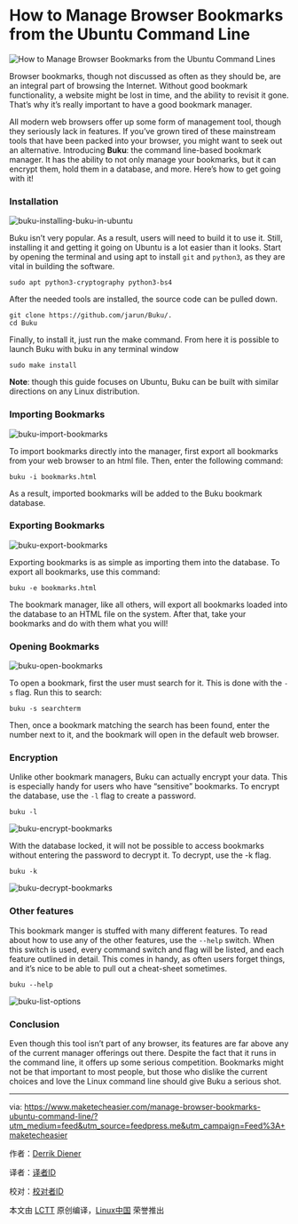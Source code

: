 How to Manage Browser Bookmarks from the Ubuntu Command Line
=======

![](https://maketecheasier-2d0f.kxcdn.com/assets/uploads/2016/10/buku-feature-image.jpg "How to Manage Browser Bookmarks from the Ubuntu Command Lines")


Browser bookmarks, though not discussed as often as they should be, are an integral part of browsing the Internet. Without good bookmark functionality, a website might be lost in time, and the ability to revisit it gone. That’s why it’s really important to have a good bookmark manager.


All modern web browsers offer up some form of management tool, though they seriously lack in features. If you’ve grown tired of these mainstream tools that have been packed into your browser, you might want to seek out an alternative. Introducing **Buku**: the command line-based bookmark manager. It has the ability to not only manage your bookmarks, but it can encrypt them, hold them in a database, and more. Here’s how to get going with it!

### Installation

![buku-installing-buku-in-ubuntu](https://maketecheasier-2d0f.kxcdn.com/assets/uploads/2016/10/buku-installing-buku-in-ubuntu.jpg "buku-installing-buku-in-ubuntu")

Buku isn’t very popular. As a result, users will need to build it to use it. Still, installing it and getting it going on Ubuntu is a lot easier than it looks. Start by opening the terminal and using apt to install `git` and `python3`, as they are vital in building the software.

```
sudo apt python3-cryptography python3-bs4
```

After the needed tools are installed, the source code can be pulled down.

```
git clone https://github.com/jarun/Buku/.
cd Buku
```

Finally, to install it, just run the make command. From here it is possible to launch Buku with buku in any terminal window

```
sudo make install
```

**Note**: though this guide focuses on Ubuntu, Buku can be built with similar directions on any Linux distribution.

### Importing Bookmarks

![buku-import-bookmarks](https://maketecheasier-2d0f.kxcdn.com/assets/uploads/2016/10/buku-import-bookmarks.jpg "buku-import-bookmarks")

To import bookmarks directly into the manager, first export all bookmarks from your web browser to an html file. Then, enter the following command:

```
buku -i bookmarks.html
```

As a result, imported bookmarks will be added to the Buku bookmark database.

### Exporting Bookmarks

![buku-export-bookmarks](https://maketecheasier-2d0f.kxcdn.com/assets/uploads/2016/10/buku-export-bookmarks.jpg "buku-export-bookmarks")

Exporting bookmarks is as simple as importing them into the database. To export all bookmarks, use this command:

```
buku -e bookmarks.html
```

The bookmark manager, like all others, will export all bookmarks loaded into the database to an HTML file on the system. After that, take your bookmarks and do with them what you will!

### Opening Bookmarks

![buku-open-bookmarks](https://maketecheasier-2d0f.kxcdn.com/assets/uploads/2016/10/buku-open-bookmarks.jpg "buku-open-bookmarks")

To open a bookmark, first the user must search for it. This is done with the `-s` flag. Run this to search:

```
buku -s searchterm
```

Then, once a bookmark matching the search has been found, enter the number next to it, and the bookmark will open in the default web browser.

### Encryption

Unlike other bookmark managers, Buku can actually encrypt your data. This is especially handy for users who have “sensitive” bookmarks. To encrypt the database, use the `-l` flag to create a password.

```
buku -l
```

![buku-encrypt-bookmarks](https://maketecheasier-2d0f.kxcdn.com/assets/uploads/2016/10/buku-encrypt-bookmarks.jpg "buku-encrypt-bookmarks")

With the database locked, it will not be possible to access bookmarks without entering the password to decrypt it. To decrypt, use the -k flag.

```
buku -k
```

![buku-decrypt-bookmarks](https://maketecheasier-2d0f.kxcdn.com/assets/uploads/2016/10/buku-decrypt-bookmarks.jpg "buku-decrypt-bookmarks")

### Other features

This bookmark manger is stuffed with many different features. To read about how to use any of the other features, use the `--help` switch. When this switch is used, every command switch and flag will be listed, and each feature outlined in detail. This comes in handy, as often users forget things, and it’s nice to be able to pull out a cheat-sheet sometimes.

```
buku --help
```

![buku-list-options](https://maketecheasier-2d0f.kxcdn.com/assets/uploads/2016/10/buku-list-options.jpg "buku-list-options")

### Conclusion

Even though this tool isn’t part of any browser, its features are far above any of the current manager offerings out there. Despite the fact that it runs in the command line, it offers up some serious competition. Bookmarks might not be that important to most people, but those who dislike the current choices and love the Linux command line should give Buku a serious shot.

--------------------------------------------------------------------------------

via: https://www.maketecheasier.com/manage-browser-bookmarks-ubuntu-command-line/?utm_medium=feed&utm_source=feedpress.me&utm_campaign=Feed%3A+maketecheasier

作者：[Derrik Diener][a]

译者：[译者ID](https://github.com/译者ID)

校对：[校对者ID](https://github.com/校对者ID)

本文由 [LCTT](https://github.com/LCTT/TranslateProject) 原创编译，[Linux中国](https://linux.cn/) 荣誉推出

[a]: https://www.maketecheasier.com/author/derrikdiener/
[1]:https://www.maketecheasier.com/manage-browser-bookmarks-ubuntu-command-line/#comments
[2]:https://www.maketecheasier.com/author/derrikdiener/
[3]:https://support.google.com/adsense/troubleshooter/1631343
[4]:https://www.maketecheasier.com/hidden-google-games/
[5]:https://www.maketecheasier.com/change-app-permissions-windows10/
[6]:mailto:?subject=How%20to%20Manage%20Browser%20Bookmarks%20from%20the%20Ubuntu%20Command%20Line&body=https%3A%2F%2Fwww.maketecheasier.com%2Fmanage-browser-bookmarks-ubuntu-command-line%2F
[7]:http://twitter.com/share?url=https%3A%2F%2Fwww.maketecheasier.com%2Fmanage-browser-bookmarks-ubuntu-command-line%2F&text=How+to+Manage+Browser+Bookmarks+from+the+Ubuntu+Command+Line
[8]:http://www.facebook.com/sharer.php?u=https%3A%2F%2Fwww.maketecheasier.com%2Fmanage-browser-bookmarks-ubuntu-command-line%2F
[9]:https://www.maketecheasier.com/category/linux-tips/
